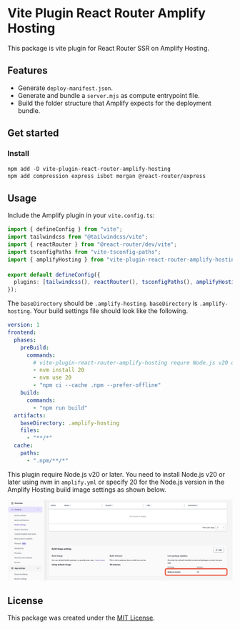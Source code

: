 # Vite Plugin React Router Amplify Hosting

This package is vite plugin for React Router SSR on Amplify Hosting.

## Features

- Generate `deploy-manifest.json`.
- Generate and bundle a `server.mjs` as compute entrypoint file.
- Build the folder structure that Amplify expects for the deployment bundle.

## Get started

### Install

```shell
npm add -D vite-plugin-react-router-amplify-hosting
npm add compression express isbot morgan @react-router/express
```

## Usage

Include the Amplify plugin in your `vite.config.ts`:

```ts
import { defineConfig } from "vite";
import tailwindcss from "@tailwindcss/vite";
import { reactRouter } from "@react-router/dev/vite";
import tsconfigPaths from "vite-tsconfig-paths";
import { amplifyHosting } from "vite-plugin-react-router-amplify-hosting";

export default defineConfig({
  plugins: [tailwindcss(), reactRouter(), tsconfigPaths(), amplifyHosting()],
});
```

The `baseDirectory` should be `.amplify-hosting`.
`baseDirectory` is `.amplify-hosting`.
Your build settings file should look like the following.

```yaml
version: 1
frontend:
  phases:
    preBuild:
      commands:
        # vite-plugin-react-router-amplify-hosting requre Node.js v20 or later
        - nvm install 20
        - nvm use 20
        - "npm ci --cache .npm --prefer-offline"
    build:
      commands:
        - "npm run build"
  artifacts:
    baseDirectory: .amplify-hosting
    files:
      - "**/*"
  cache:
    paths:
      - ".npm/**/*"
```

This plugin require Node.js v20 or later.
You need to install Node.js v20 or later using nvm in `amplify.yml` or specify 20 for the Node.js version in the Amplify Hosting build image settings as shown below.

![the Node.js version in the Amplify Hosting build image settings](./docs/build-settings-node-version.png)

## License

This package was created under the [MIT License](LICENSE).

